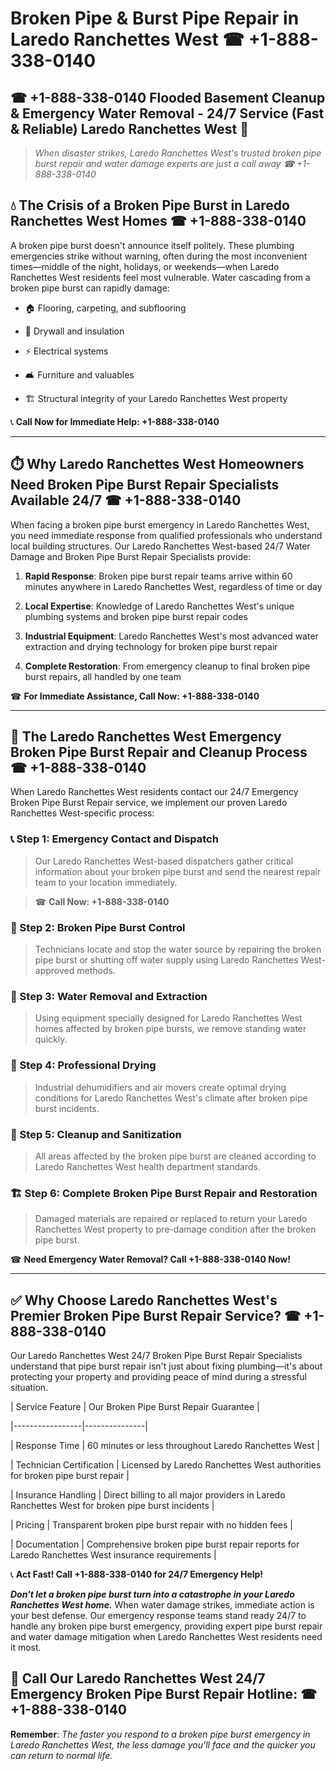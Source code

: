 # Broken Pipe & Burst Pipe Repair in Laredo Ranchettes West ☎ +1-888-338-0140  
## ☎ +1-888-338-0140 Flooded Basement Cleanup & Emergency Water Removal - 24/7 Service (Fast & Reliable) Laredo Ranchettes West 🚨  

> *When disaster strikes, Laredo Ranchettes West's trusted broken pipe burst repair and water damage experts are just a call away ☎ +1-888-338-0140*  

## 💧 The Crisis of a Broken Pipe Burst in Laredo Ranchettes West Homes ☎ +1-888-338-0140  

A broken pipe burst doesn't announce itself politely. These plumbing emergencies strike without warning, often during the most inconvenient times—middle of the night, holidays, or weekends—when Laredo Ranchettes West residents feel most vulnerable. Water cascading from a broken pipe burst can rapidly damage:  

* 🏠 Flooring, carpeting, and subflooring  
* 🧱 Drywall and insulation  
* ⚡ Electrical systems  
* 🛋️ Furniture and valuables  
* 🏗️ Structural integrity of your Laredo Ranchettes West property  

📞 **Call Now for Immediate Help: +1-888-338-0140**  

---  

## ⏱️ Why Laredo Ranchettes West Homeowners Need Broken Pipe Burst Repair Specialists Available 24/7 ☎ +1-888-338-0140  

When facing a broken pipe burst emergency in Laredo Ranchettes West, you need immediate response from qualified professionals who understand local building structures. Our Laredo Ranchettes West-based 24/7 Water Damage and Broken Pipe Burst Repair Specialists provide:  

1. **Rapid Response**: Broken pipe burst repair teams arrive within 60 minutes anywhere in Laredo Ranchettes West, regardless of time or day  
2. **Local Expertise**: Knowledge of Laredo Ranchettes West's unique plumbing systems and broken pipe burst repair codes  
3. **Industrial Equipment**: Laredo Ranchettes West's most advanced water extraction and drying technology for broken pipe burst repair  
4. **Complete Restoration**: From emergency cleanup to final broken pipe burst repairs, all handled by one team  

☎ **For Immediate Assistance, Call Now: +1-888-338-0140**  

---  

## 🔧 The Laredo Ranchettes West Emergency Broken Pipe Burst Repair and Cleanup Process ☎ +1-888-338-0140  

When Laredo Ranchettes West residents contact our 24/7 Emergency Broken Pipe Burst Repair service, we implement our proven Laredo Ranchettes West-specific process:  

### 📞 Step 1: Emergency Contact and Dispatch  
> Our Laredo Ranchettes West-based dispatchers gather critical information about your broken pipe burst and send the nearest repair team to your location immediately.  
> ☎ **Call Now: +1-888-338-0140**  

### 🚿 Step 2: Broken Pipe Burst Control  
> Technicians locate and stop the water source by repairing the broken pipe burst or shutting off water supply using Laredo Ranchettes West-approved methods.  

### 🌊 Step 3: Water Removal and Extraction  
> Using equipment specially designed for Laredo Ranchettes West homes affected by broken pipe bursts, we remove standing water quickly.  

### 💨 Step 4: Professional Drying  
> Industrial dehumidifiers and air movers create optimal drying conditions for Laredo Ranchettes West's climate after broken pipe burst incidents.  

### 🧼 Step 5: Cleanup and Sanitization  
> All areas affected by the broken pipe burst are cleaned according to Laredo Ranchettes West health department standards.  

### 🏗️ Step 6: Complete Broken Pipe Burst Repair and Restoration  
> Damaged materials are repaired or replaced to return your Laredo Ranchettes West property to pre-damage condition after the broken pipe burst.  

☎ **Need Emergency Water Removal? Call +1-888-338-0140 Now!**  

---  

## ✅ Why Choose Laredo Ranchettes West's Premier Broken Pipe Burst Repair Service? ☎ +1-888-338-0140  

Our Laredo Ranchettes West 24/7 Broken Pipe Burst Repair Specialists understand that pipe burst repair isn't just about fixing plumbing—it's about protecting your property and providing peace of mind during a stressful situation.  

| Service Feature | Our Broken Pipe Burst Repair Guarantee |  
|-----------------|---------------|  
| Response Time | 60 minutes or less throughout Laredo Ranchettes West |  
| Technician Certification | Licensed by Laredo Ranchettes West authorities for broken pipe burst repair |  
| Insurance Handling | Direct billing to all major providers in Laredo Ranchettes West for broken pipe burst incidents |  
| Pricing | Transparent broken pipe burst repair with no hidden fees |  
| Documentation | Comprehensive broken pipe burst repair reports for Laredo Ranchettes West insurance requirements |  

📞 **Act Fast! Call +1-888-338-0140 for 24/7 Emergency Help!**  

***Don't let a broken pipe burst turn into a catastrophe in your Laredo Ranchettes West home.*** When water damage strikes, immediate action is your best defense. Our emergency response teams stand ready 24/7 to handle any broken pipe burst emergency, providing expert pipe burst repair and water damage mitigation when Laredo Ranchettes West residents need it most.  

## 📱 Call Our Laredo Ranchettes West 24/7 Emergency Broken Pipe Burst Repair Hotline: ☎ +1-888-338-0140  

**Remember**: *The faster you respond to a broken pipe burst emergency in Laredo Ranchettes West, the less damage you'll face and the quicker you can return to normal life.*